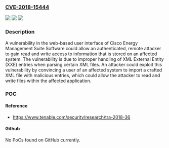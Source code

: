 ### [CVE-2018-15444](https://cve.mitre.org/cgi-bin/cvename.cgi?name=CVE-2018-15444)
![](https://img.shields.io/static/v1?label=Product&message=Cisco%20Energy%20Management%20Suite%20&color=blue)
![](https://img.shields.io/static/v1?label=Version&message=n%2Fa&color=blue)
![](https://img.shields.io/static/v1?label=Vulnerability&message=CWE-611&color=brighgreen)

### Description

A vulnerability in the web-based user interface of Cisco Energy Management Suite Software could allow an authenticated, remote attacker to gain read and write access to information that is stored on an affected system. The vulnerability is due to improper handling of XML External Entity (XXE) entries when parsing certain XML files. An attacker could exploit this vulnerability by convincing a user of an affected system to import a crafted XML file with malicious entries, which could allow the attacker to read and write files within the affected application.

### POC

#### Reference
- https://www.tenable.com/security/research/tra-2018-36

#### Github
No PoCs found on GitHub currently.

